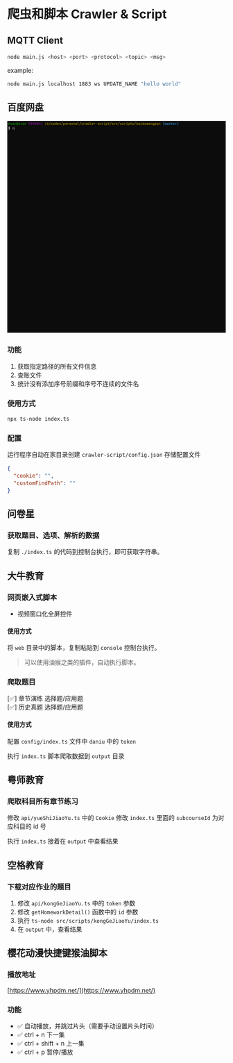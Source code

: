 # 爬虫和脚本 Crawler & Script

## MQTT Client

```bash
node main.js <host> <port> <protocol> <topic> <msg>
```

example:

```bash
node main.js localhost 1883 ws UPDATE_NAME "hello world"
```
## 百度网盘

![baiduwangpan](/assets/gif/baiduwangpan.gif)

### 功能

1. 获取指定路径的所有文件信息
2. 查账文件
3. 统计没有添加序号前缀和序号不连续的文件名

### 使用方式

```bash
npx ts-node index.ts
```

### 配置

运行程序自动在家目录创建 `crawler-script/config.json` 存储配置文件

```json
{
  "cookie": "",
  "customFindPath": ""
}
```
## 问卷星

### 获取题目、选项、解析的数据

复制 `./index.ts` 的代码到控制台执行，即可获取字符串。
## 大牛教育

### 网页嵌入式脚本

- 视频窗口化全屏控件

#### 使用方式

将 `web` 目录中的脚本，复制粘贴到 `console` 控制台执行。

> 可以使用油猴之类的插件，自动执行脚本。

### 爬取题目

[✅] 章节演练 选择题/应用题  
[✅] 历史真题 选择题/应用题

#### 使用方式

配置 `config/index.ts` 文件中 `daniu` 中的 `token`

执行 `index.ts` 脚本爬取数据到 `output` 目录
## 粤师教育

### 爬取科目所有章节练习

修改 `api/yueShiJiaoYu.ts` 中的 `Cookie`
修改 `index.ts` 里面的 `subcourseId` 为对应科目的 id 号

执行 `index.ts` 接着在 `output` 中查看结果
## 空格教育

### 下载对应作业的题目

1. 修改 `api/kongGeJiaoYu.ts` 中的 `token` 参数
2. 修改 `getHomeworkDetail()` 函数中的 `id` 参数
3. 执行 `ts-node src/scripts/kongGeJiaoYu/index.ts`
4. 在 `output` 中，查看结果
## 樱花动漫快捷键猴油脚本

### 播放地址

[https://www.yhpdm.net/](https://www.yhpdm.net/)

### 功能

- ✅ 自动播放，并跳过片头（需要手动设置片头时间）
- ✅ ctrl + n 下一集
- ✅ ctrl + shift + n 上一集
- ✅ ctrl + p 暂停/播放
